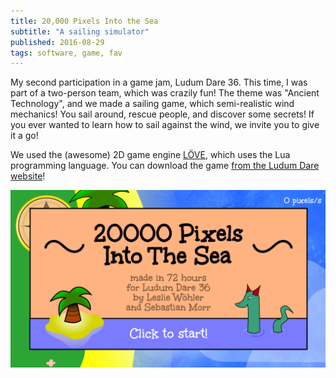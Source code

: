 ```yaml
---
title: 20,000 Pixels Into the Sea
subtitle: "A sailing simulator"
published: 2016-08-29
tags: software, game, fav
---
```


My second participation in a game jam, Ludum Dare 36. This time, I was part of a two-person team, which was crazily fun! The theme was "Ancient Technology", and we made a sailing game, which semi-realistic wind mechanics! You sail around, rescue people, and discover some secrets! If you ever wanted to learn how to sail against the wind, we invite you to give it a go!

We used the (awesome) 2D game engine [LÖVE](https://love2d.org/), which uses the Lua programming language. You can download the game [from the Ludum Dare website](http://ludumdare.com/compo/ludum-dare-36/?action=preview&uid=64665)!

[![Screenshot of "20,000 Pixels Into The Sea"](title.png)](http://ludumdare.com/compo/ludum-dare-36/?action=preview&uid=64665)
